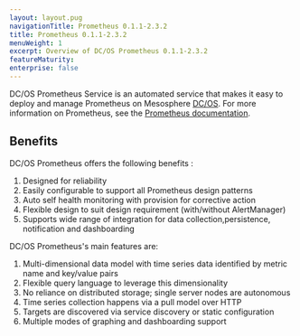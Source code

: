 ```yaml
---
layout: layout.pug
navigationTitle: Prometheus 0.1.1-2.3.2
title: Prometheus 0.1.1-2.3.2
menuWeight: 1
excerpt: Overview of DC/OS Prometheus 0.1.1-2.3.2
featureMaturity:
enterprise: false
---
```


DC/OS Prometheus Service is an automated service that makes it easy to deploy and manage Prometheus on Mesosphere [DC/OS](https://mesosphere.com/product/). For more information on Prometheus, see the [Prometheus documentation](https://prometheus.io/docs/introduction/overview/).

## Benefits
DC/OS Prometheus offers the following benefits :
1. Designed for reliability
2. Easily configurable to support all Prometheus design patterns
3. Auto self health monitoring with provision for corrective action
4. Flexible design to suit design requirement (with/without AlertManager)
5. Supports wide range of integration for data collection,persistence, notification and dashboarding

DC/OS Prometheus's main features are:
1. Multi-dimensional data model with time series data identified by metric name and key/value pairs
2. Flexible query language to leverage this dimensionality
3. No reliance on distributed storage; single server nodes are autonomous
4. Time series collection happens via a pull model over HTTP
5. Targets are discovered via service discovery or static configuration
6. Multiple modes of graphing and dashboarding support

